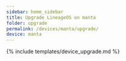 ```yaml
---
sidebar: home_sidebar
title: Upgrade LineageOS on manta
folder: upgrade
permalink: /devices/manta/upgrade/
device: manta
---
```

{% include templates/device_upgrade.md %}

